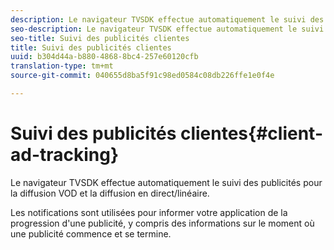 ```yaml
---
description: Le navigateur TVSDK effectue automatiquement le suivi des publicités pour la diffusion VOD et la diffusion en direct/linéaire.
seo-description: Le navigateur TVSDK effectue automatiquement le suivi des publicités pour la diffusion VOD et la diffusion en direct/linéaire.
seo-title: Suivi des publicités clientes
title: Suivi des publicités clientes
uuid: b304d44a-b880-4868-8bc4-257e60120cfb
translation-type: tm+mt
source-git-commit: 040655d8ba5f91c98ed0584c08db226ffe1e0f4e

---
```



# Suivi des publicités clientes{#client-ad-tracking}

Le navigateur TVSDK effectue automatiquement le suivi des publicités pour la diffusion VOD et la diffusion en direct/linéaire.

Les notifications sont utilisées pour informer votre application de la progression d&#39;une publicité, y compris des informations sur le moment où une publicité commence et se termine.
